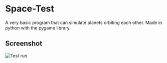 # Space-Test
A very basic program that can simulate planets orbiting each other. Made in python with the pygame library.

## Screenshot
![Test run](https://i.imgur.com/U4PAf4G.png)
